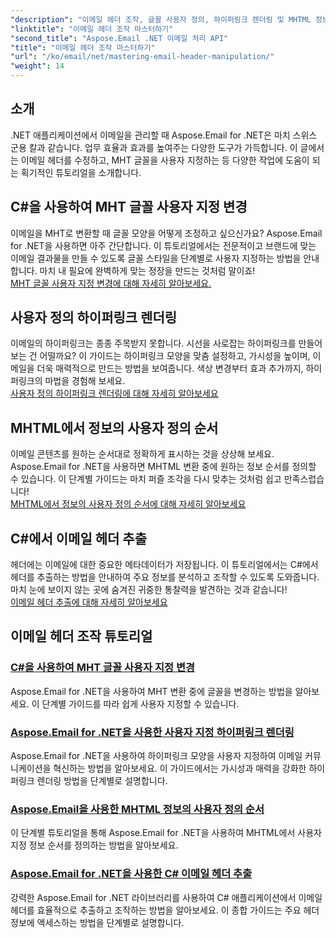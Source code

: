 ```yaml
---
"description": "이메일 헤더 조작, 글꼴 사용자 정의, 하이퍼링크 렌더링 및 MHTML 정보 정렬에 대한 단계별 가이드를 제공하는 .NET용 Aspose.Email 마스터 튜토리얼입니다."
"linktitle": "이메일 헤더 조작 마스터하기"
"second_title": "Aspose.Email .NET 이메일 처리 API"
"title": "이메일 헤더 조작 마스터하기"
"url": "/ko/email/net/mastering-email-header-manipulation/"
"weight": 14
---
```


## 소개

.NET 애플리케이션에서 이메일을 관리할 때 Aspose.Email for .NET은 마치 스위스 군용 칼과 같습니다. 업무 효율과 효과를 높여주는 다양한 도구가 가득합니다. 이 글에서는 이메일 헤더를 수정하고, MHT 글꼴을 사용자 지정하는 등 다양한 작업에 도움이 되는 획기적인 튜토리얼을 소개합니다.

## C#을 사용하여 MHT 글꼴 사용자 지정 변경  
이메일을 MHT로 변환할 때 글꼴 모양을 어떻게 조정하고 싶으신가요? Aspose.Email for .NET을 사용하면 아주 간단합니다. 이 튜토리얼에서는 전문적이고 브랜드에 맞는 이메일 결과물을 만들 수 있도록 글꼴 스타일을 단계별로 사용자 지정하는 방법을 안내합니다. 마치 내 필요에 완벽하게 맞는 정장을 만드는 것처럼 말이죠!  
[MHT 글꼴 사용자 지정 변경에 대해 자세히 알아보세요.](./changing-mht-font-customization/)  

## 사용자 정의 하이퍼링크 렌더링  
이메일의 하이퍼링크는 종종 주목받지 못합니다. 시선을 사로잡는 하이퍼링크를 만들어 보는 건 어떨까요? 이 가이드는 하이퍼링크 모양을 맞춤 설정하고, 가시성을 높이며, 이메일을 더욱 매력적으로 만드는 방법을 보여줍니다. 색상 변경부터 효과 추가까지, 하이퍼링크의 마법을 경험해 보세요.  
[사용자 정의 하이퍼링크 렌더링에 대해 자세히 알아보세요](./custom-hyperlink-rendering/)  

## MHTML에서 정보의 사용자 정의 순서  
이메일 콘텐츠를 원하는 순서대로 정확하게 표시하는 것을 상상해 보세요. Aspose.Email for .NET을 사용하면 MHTML 변환 중에 원하는 정보 순서를 정의할 수 있습니다. 이 단계별 가이드는 마치 퍼즐 조각을 다시 맞추는 것처럼 쉽고 만족스럽습니다!  
[MHTML에서 정보의 사용자 정의 순서에 대해 자세히 알아보세요](./custom-order-of-information-in-mhtml/)  

## C#에서 이메일 헤더 추출  
헤더에는 이메일에 대한 중요한 메타데이터가 저장됩니다. 이 튜토리얼에서는 C#에서 헤더를 추출하는 방법을 안내하여 주요 정보를 분석하고 조작할 수 있도록 도와줍니다. 마치 눈에 보이지 않는 곳에 숨겨진 귀중한 통찰력을 발견하는 것과 같습니다!  
[이메일 헤더 추출에 대해 자세히 알아보세요](./email-header-extraction/)  

## 이메일 헤더 조작 튜토리얼
### [C#을 사용하여 MHT 글꼴 사용자 지정 변경](./changing-mht-font-customization/)
Aspose.Email for .NET을 사용하여 MHT 변환 중에 글꼴을 변경하는 방법을 알아보세요. 이 단계별 가이드를 따라 쉽게 사용자 지정할 수 있습니다.
### [Aspose.Email for .NET을 사용한 사용자 지정 하이퍼링크 렌더링 ](./custom-hyperlink-rendering/)
Aspose.Email for .NET을 사용하여 하이퍼링크 모양을 사용자 지정하여 이메일 커뮤니케이션을 혁신하는 방법을 알아보세요. 이 가이드에서는 가시성과 매력을 강화한 하이퍼링크 렌더링 방법을 단계별로 설명합니다.
### [Aspose.Email을 사용한 MHTML 정보의 사용자 정의 순서](./custom-order-of-information-in-mhtml/)
이 단계별 튜토리얼을 통해 Aspose.Email for .NET을 사용하여 MHTML에서 사용자 지정 정보 순서를 정의하는 방법을 알아보세요.
### [Aspose.Email for .NET을 사용한 C# 이메일 헤더 추출](./email-header-extraction/)
강력한 Aspose.Email for .NET 라이브러리를 사용하여 C# 애플리케이션에서 이메일 헤더를 효율적으로 추출하고 조작하는 방법을 알아보세요. 이 종합 가이드는 주요 헤더 정보에 액세스하는 방법을 단계별로 설명합니다.
